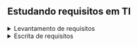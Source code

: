 ## Estudando requisitos em TI 

<details>
<summary>Levantamento de requisitos</summary>

Os requisitos são classificados em: 

Requisitos funcionais (funcionalidades): O que deve ser feito, como quer que o aplicativo se comporte 

Requisitos não funcionais (características do sistema): Como deve ser feito, questões relacionadas a capacidade de processamento do sistema

Como levantar os requisitos do cliente ? 

1. Elaborar roteiro antes da entrevista 
Qual o principal objetivo do sistema a ser desenvolvido? 
Quais os principais problemas que enfrentam atualmente sem um sistema de operação? 
Quais informações devem ser armazenadas no cadastro de histórico? 
Gostaria de acrescentar algo a mais?

Obs.: Fazer a entrevista com mais de uma pessoa 

Obs.: Uma outra técnica para levantamento de requisitos além de entrevistas, é fazer brainstorm

https://www.alura.com.br/artigos/5-tecnicas-para-otimizar-processo-brainstorming

</details>

<details>
<summary>Escrita de requisitos</summary>

É importante que o requisito seja: necessário, verificável, atingível e claro

requisito essencial: deve ser contemplado

requisito importante: pode entrar em um segundo momento, porém se não implementar, traz prejuízo 
[Alura-engenharia-requisitos-CheckListValidacaoDosRequisitos.xlsx](https://github.com/WanessaCarvalho378/requisitos-ti/files/12507417/Alura-engenharia-requisitos-CheckListValidacaoDosRequisitos.xlsx)

requisito desejável: que se não for implementado, não traz prejuízos

Você agrupa ou por funcionalidade ou prioridade.
Se escolhido a priorização, é importante verificar se o requisito precisa ter algum outro desenvolvido anteriormente e também se 
a necessidade do cliente para a utilização deste requisito.

Ao escrever, é importante numerar/"etiquetar" cada requisito
Também é importante que cada requisito da lista contemple uma funcionalidade inteira, como se tivesse contando uma 'história'
                                
https://papogp.com/2011/08/10-dicas-para-coleta-de-requisitos-2/

https://medium.com/lfdev-blog/como-escrever-requisitos-de-software-de-forma-simples-e-garantir-o-m%C3%ADnimo-de-erros-no-sistema-app-74df2ee241cc

</details>
